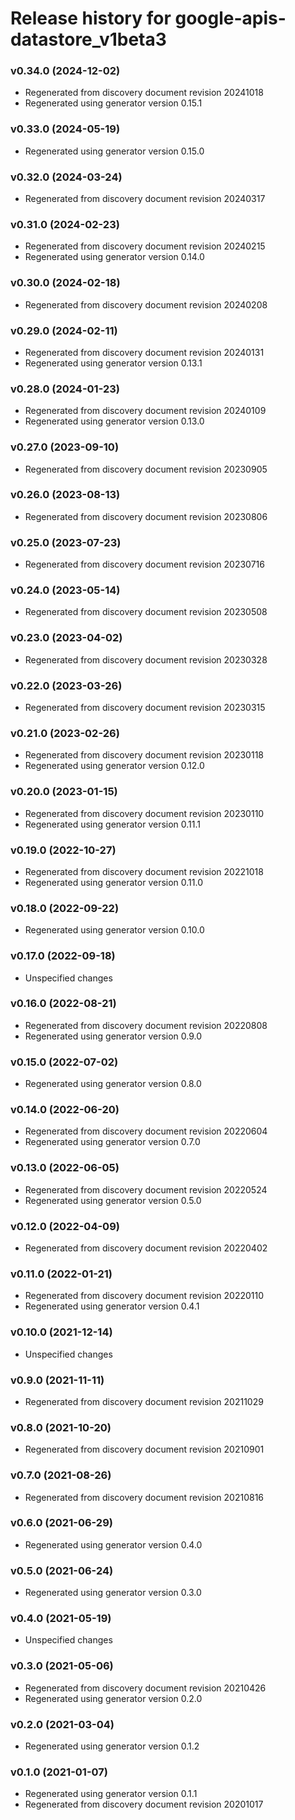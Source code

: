 # Release history for google-apis-datastore_v1beta3

### v0.34.0 (2024-12-02)

* Regenerated from discovery document revision 20241018
* Regenerated using generator version 0.15.1

### v0.33.0 (2024-05-19)

* Regenerated using generator version 0.15.0

### v0.32.0 (2024-03-24)

* Regenerated from discovery document revision 20240317

### v0.31.0 (2024-02-23)

* Regenerated from discovery document revision 20240215
* Regenerated using generator version 0.14.0

### v0.30.0 (2024-02-18)

* Regenerated from discovery document revision 20240208

### v0.29.0 (2024-02-11)

* Regenerated from discovery document revision 20240131
* Regenerated using generator version 0.13.1

### v0.28.0 (2024-01-23)

* Regenerated from discovery document revision 20240109
* Regenerated using generator version 0.13.0

### v0.27.0 (2023-09-10)

* Regenerated from discovery document revision 20230905

### v0.26.0 (2023-08-13)

* Regenerated from discovery document revision 20230806

### v0.25.0 (2023-07-23)

* Regenerated from discovery document revision 20230716

### v0.24.0 (2023-05-14)

* Regenerated from discovery document revision 20230508

### v0.23.0 (2023-04-02)

* Regenerated from discovery document revision 20230328

### v0.22.0 (2023-03-26)

* Regenerated from discovery document revision 20230315

### v0.21.0 (2023-02-26)

* Regenerated from discovery document revision 20230118
* Regenerated using generator version 0.12.0

### v0.20.0 (2023-01-15)

* Regenerated from discovery document revision 20230110
* Regenerated using generator version 0.11.1

### v0.19.0 (2022-10-27)

* Regenerated from discovery document revision 20221018
* Regenerated using generator version 0.11.0

### v0.18.0 (2022-09-22)

* Regenerated using generator version 0.10.0

### v0.17.0 (2022-09-18)

* Unspecified changes

### v0.16.0 (2022-08-21)

* Regenerated from discovery document revision 20220808
* Regenerated using generator version 0.9.0

### v0.15.0 (2022-07-02)

* Regenerated using generator version 0.8.0

### v0.14.0 (2022-06-20)

* Regenerated from discovery document revision 20220604
* Regenerated using generator version 0.7.0

### v0.13.0 (2022-06-05)

* Regenerated from discovery document revision 20220524
* Regenerated using generator version 0.5.0

### v0.12.0 (2022-04-09)

* Regenerated from discovery document revision 20220402

### v0.11.0 (2022-01-21)

* Regenerated from discovery document revision 20220110
* Regenerated using generator version 0.4.1

### v0.10.0 (2021-12-14)

* Unspecified changes

### v0.9.0 (2021-11-11)

* Regenerated from discovery document revision 20211029

### v0.8.0 (2021-10-20)

* Regenerated from discovery document revision 20210901

### v0.7.0 (2021-08-26)

* Regenerated from discovery document revision 20210816

### v0.6.0 (2021-06-29)

* Regenerated using generator version 0.4.0

### v0.5.0 (2021-06-24)

* Regenerated using generator version 0.3.0

### v0.4.0 (2021-05-19)

* Unspecified changes

### v0.3.0 (2021-05-06)

* Regenerated from discovery document revision 20210426
* Regenerated using generator version 0.2.0

### v0.2.0 (2021-03-04)

* Regenerated using generator version 0.1.2

### v0.1.0 (2021-01-07)

* Regenerated using generator version 0.1.1
* Regenerated from discovery document revision 20201017

